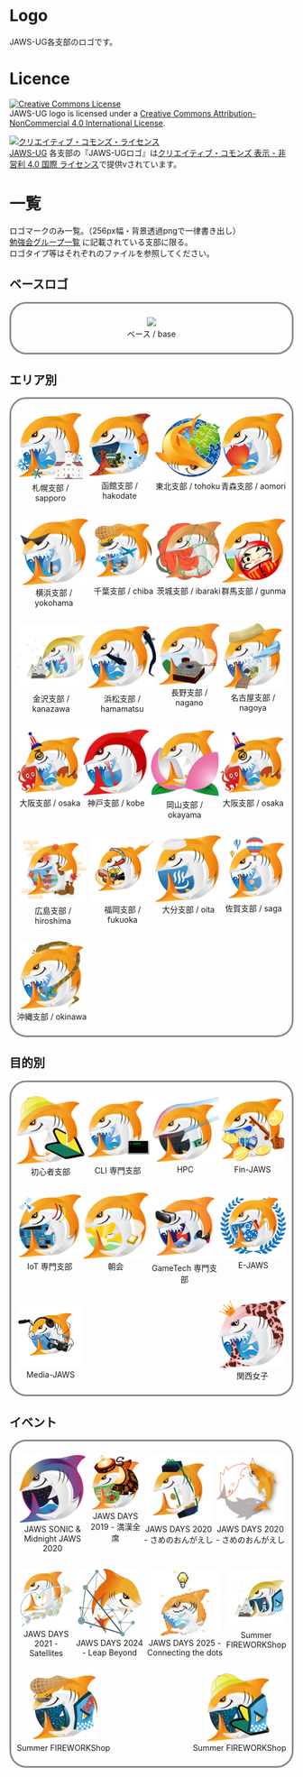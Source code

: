 # Logo

JAWS-UG各支部のロゴです。

# Licence

<a rel="license" href="http://creativecommons.org/licenses/by-nc/4.0/"><img alt="Creative Commons License" style="border-width:0" src="https://i.creativecommons.org/l/by-nc/4.0/88x31.png" /></a><br /><span xmlns:dct="http://purl.org/dc/terms/" property="dct:title">JAWS-UG logo</span> is licensed under a <a rel="license" href="http://creativecommons.org/licenses/by-nc/4.0/">Creative Commons Attribution-NonCommercial 4.0 International License</a>.

<a rel="license" href="http://creativecommons.org/licenses/by-nc/4.0/"><img alt="クリエイティブ・コモンズ・ライセンス" style="border-width:0" src="https://i.creativecommons.org/l/by-nc/4.0/88x31.png" /></a><br /><a xmlns:cc="http://creativecommons.org/ns#" href="http://jaws-ug.jp/" property="cc:attributionName" rel="cc:attributionURL">JAWS-UG</a> 各支部の『<span xmlns:dct="http://purl.org/dc/terms/" property="dct:title">JAWS-UGロゴ</span>』は<a rel="license" href="http://creativecommons.org/licenses/by-nc/4.0/">クリエイティブ・コモンズ 表示 - 非営利 4.0 国際 ライセンス</a>で提供vされています。

# 一覧
ロゴマークのみ一覧。（256px幅・背景透過pngで一律書き出し）  
[勉強会グループ一覧](https://jaws-ug.jp/act/) に記載されている支部に限る。  
ロゴタイプ等はそれぞれのファイルを参照してください。

## ベースロゴ

<div id="base-image" style="border: 3px solid #888; border-radius: 30px; text-align: center; padding: 10px;">
	<p><img src="thumbs/thumb-base.png" width="160"><br />ベース / base</p>
</div>

## エリア別
<div id="locaton-image" style="border: 3px solid #888; border-radius: 30px; text-align: center; padding: 10px;">
	<div style="display: flex;  justify-content: space-between;">
		<p><img src="thumbs/thumb-area-sapporo.png" width="120px"><br />札幌支部 / sapporo</p>
		<p><img src="thumbs/thumb-area-hakodate.png" width="120px"><br />函館支部 / hakodate</p>
		<p><img src="thumbs/thumb-area-tohoku.png" width="120px"><br />東北支部 / tohoku</p>
		<p><img src="thumbs/thumb-area-aomori2.png" width="120px"><br />青森支部 / aomori</p>
	</div>
	<div style="display: flex;  justify-content: space-between;">
		<p><img src="thumbs/thumb-area-yokohama.png" width="120px"><br />横浜支部 / yokohama</p>
		<p><img src="thumbs/thumb-area-chiba.png" width="120px"><br />千葉支部 / chiba</p>
		<p><img src="thumbs/thumb-area-ibaraki.png" width="120px"><br />茨城支部 / ibaraki</p>
		<p><img src="thumbs/thumb-area-gunma.png" width="120px"><br />群馬支部 / gunma</p>
	</div>
	<div style="display: flex;  justify-content: space-between;">
		<p><img src="thumbs/thumb-area-kanazawa.png" width="120px"><br />金沢支部 / kanazawa</p>
		<p><img src="thumbs/thumb-area-hamamatsu.png" width="120px"><br />浜松支部 / hamamatsu</p>
		<p><img src="thumbs/thumb-area-nagano.png" width="120px"><br />長野支部 / nagano</p>
		<p><img src="thumbs/thumb-area-tokaido.png" width="120px"><br />名古屋支部 / nagoya</p>
	</div>
	<div style="display: flex;  justify-content: space-between;">
		<p><img src="thumbs/thumb-area-osaka.png" width="120px"><br />大阪支部 / osaka</p>
		<p><img src="thumbs/thumb-area-kobe.png" width="120px"><br />神戸支部 / kobe</p>
		<p><img src="thumbs/thumb-area-okayama.png" width="120px"><br />岡山支部 / okayama</p>
		<p><img src="thumbs/thumb-area-osaka.png" width="120px"><br />大阪支部 / osaka</p>
	</div>	
	<div style="display: flex;  justify-content: space-between;">
		<p><img src="thumbs/thumb-area-hiroshima.png" width="120px"><br />広島支部 / hiroshima</p>
		<p><img src="thumbs/thumb-area-fukuoka.png" width="120px"><br />福岡支部 / fukuoka</p>
		<p><img src="thumbs/thumb-area-oita.png" width="120px"><br />大分支部 / oita</p>
		<p><img src="thumbs/thumb-area-saga.png" width="120px"><br />佐賀支部 / saga</p>
	</div>
	<div style="display: flex;  justify-content: space-between;">
		<p><img src="thumbs/thumb-area-okinawa.png" width="120px"><br />沖縄支部 / okinawa</p>
	</div>
</div>

## 目的別
<div id="professional-image" style="border: 3px solid #888; border-radius: 30px; text-align: center; padding: 10px;">
	<div style="display: flex;  justify-content: space-between;">
		<p><img src="thumbs/thumb-professional-beginner.png" width="120px"><br />初心者支部</p>
		<p><img src="thumbs/thumb-professional-cli.png" width="120px"><br />CLI 専門支部</p>
		<p><img src="thumbs/thumb-professional-HPC.png" width="120px"><br />HPC</p>
		<p><img src="thumbs/thumb-professional-finjaws.png" width="120px"><br />Fin-JAWS</p>
	</div>
	<div style="display: flex;  justify-content: space-between;">
		<p><img src="thumbs/thumb-professional-iot.png" width="120px"><br />IoT 専門支部</p>
		<p><img src="thumbs/thumb-professional-morning.png" width="120px"><br />朝会</p>
		<p><img src="thumbs/thumb-professional-gametech.png" width="120px"><br />GameTech 専門支部</p>
		<p><img src="thumbs/thumb-professional-E-JAWS.png" width="120px"><br />E-JAWS</p>
	</div>
	<div style="display: flex;  justify-content: space-between;">
		<p><img src="thumbs/thumb-professional-media.png" width="120px"><br />Media-JAWS</p>
		<p><img src="thumbs/thumb-professional-kansaigirls.png" width="120px"><br />関西女子</p>
	</div>

</div>

## イベント
<div id="event-image" style="border: 3px solid #888; border-radius: 30px; text-align: center; padding: 10px;">
	<div style="display: flex;  justify-content: space-between;">
		<p><img src="thumbs/thumb-event-sonic_midnight.png" width="120px"><br />JAWS SONIC & Midnight JAWS 2020</p>
		<p><img src="thumbs/thumb-event-jaws-days-2019.png" width="120px"><br />JAWS DAYS 2019 - 満漢全席</p>
		<p><img src="thumbs/thumb-event-jaws-days-2020.png" width="120px"><br />JAWS DAYS 2020 - さめのおんがえし</p>
		<p><img src="thumbs/thumb-event-jaws-days-2021.png" width="120px"><br />JAWS DAYS 2020 - さめのおんがえし</p>
	</div>
	<div style="display: flex;  justify-content: space-between;">
		<p><img src="thumbs/thumb-event-jaws-days-2022.png" width="120px"><br />JAWS DAYS 2021 - Satellites
		</p>
		<p><img src="thumbs/thumb-event-jaws-days-2024.png" width="120px"><br />JAWS DAYS 2024 - Leap Beyond</p>
		<p><img src="thumbs/thumb-event-jaws-days-2025.png" width="120px"><br />JAWS DAYS 2025 - Connecting the dots</p>
		<p><img src="thumbs/thumb-event-summertfireworkshop-kanazawa.png" width="120px"><br />Summer FIREWORKShop</p>
	</div>
	<div style="display: flex;  justify-content: space-between;">
		<p><img src="thumbs/thumb-event-summertfireworkshop-chiba.png" width="120px"><br />Summer FIREWORKShop
		</p>
		<p><img src="thumbs/thumb-event-summertfireworkshop-beginner.png" width="120px"><br />Summer FIREWORKShop</p>
	</div>

</div>

